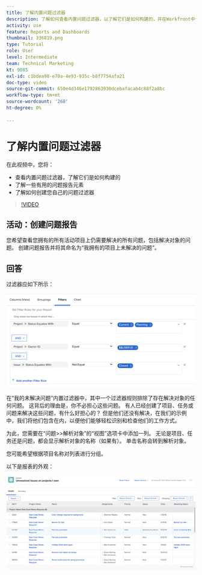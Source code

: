 ```yaml
---
title: 了解内置问题过滤器
description: 了解如何查看内置问题过滤器，以了解它们是如何构建的，并在Workfront中创建您自己的问题过滤器。
activity: use
feature: Reports and Dashboards
thumbnail: 336819.png
type: Tutorial
role: User
level: Intermediate
team: Technical Marketing
kt: 9085
exl-id: c1bdea98-e70a-4e93-935c-b8f7754afa21
doc-type: video
source-git-commit: 650e4d346e1792863930dcebafacab4c88f2a8bc
workflow-type: tm+mt
source-wordcount: '268'
ht-degree: 0%

---
```


# 了解内置问题过滤器

在此视频中，您将：

* 查看内置问题过滤器，了解它们是如何构建的
* 了解一些有用的问题报告元素
* 了解如何创建您自己的问题过滤器

>[!VIDEO](https://video.tv.adobe.com/v/336819/?quality=12&learn=on)

## 活动：创建问题报告

您希望查看您拥有的所有活动项目上仍需要解决的所有问题，包括解决对象的问题。 创建问题报告并将其命名为“我拥有的项目上未解决的问题”。

## 回答

过滤器应如下所示：

![用于创建问题过滤器的屏幕图像](assets/opening-built-in-issue-filters-1.png)

在“我的未解决问题”内置过滤器中，其中一个过滤器规则排除了存在解决对象的任何问题。 这背后的理由是，你不必担心这些问题。 有人已经创建了项目、任务或问题来解决这些问题，有什么好担心的？ 但是他们还没有解决，在我们的示例中，我们将他们包含在内，以便他们能够轻松识别和检查他们的工作方式。

为此，您需要在“问题>>解析对象”的“视图”选项卡中添加一列。 无论是项目、任务还是问题，都会显示解析对象的名称（如果有）。 单击名称会转到解析对象。

您可能希望根据项目名称对列表进行分组。

以下是报表的外观：

![问题报表的图像](assets/opening-built-in-issue-filters-2.png)
